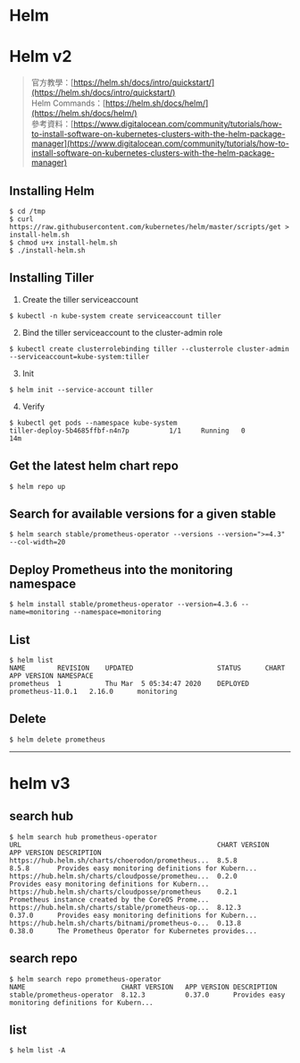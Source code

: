 # Helm
# Helm v2
> 官方教學：[https://helm.sh/docs/intro/quickstart/](https://helm.sh/docs/intro/quickstart/) <br>
> Helm Commands：[https://helm.sh/docs/helm/](https://helm.sh/docs/helm/) <br>
> 參考資料：[https://www.digitalocean.com/community/tutorials/how-to-install-software-on-kubernetes-clusters-with-the-helm-package-manager](https://www.digitalocean.com/community/tutorials/how-to-install-software-on-kubernetes-clusters-with-the-helm-package-manager)
## Installing Helm
```shell
$ cd /tmp
$ curl https://raw.githubusercontent.com/kubernetes/helm/master/scripts/get > install-helm.sh
$ chmod u+x install-helm.sh
$ ./install-helm.sh
```
## Installing Tiller
1. Create the tiller serviceaccount
```shell
$ kubectl -n kube-system create serviceaccount tiller
```
2. Bind the tiller serviceaccount to the cluster-admin role
```shell
$ kubectl create clusterrolebinding tiller --clusterrole cluster-admin --serviceaccount=kube-system:tiller
```
3. Init
```shell
$ helm init --service-account tiller
```
4. Verify
```shell
$ kubectl get pods --namespace kube-system
tiller-deploy-5b4685ffbf-n4n7p          1/1     Running   0          14m
```
## Get the latest helm chart repo
```shell
$ helm repo up
```
## Search for available versions for a given stable
```shell
$ helm search stable/prometheus-operator --versions --version=">=4.3" --col-width=20
```
## Deploy Prometheus into the monitoring namespace
```shell
$ helm install stable/prometheus-operator --version=4.3.6 --name=monitoring --namespace=monitoring
```
## List
```shell
$ helm list
NAME      	REVISION	UPDATED                 	STATUS  	CHART            	APP VERSION	NAMESPACE 
prometheus	1       	Thu Mar  5 05:34:47 2020	DEPLOYED	prometheus-11.0.1	2.16.0     	monitoring
```
## Delete
```shell
$ helm delete prometheus
```
---
# helm v3
## search hub
```shell
$ helm search hub prometheus-operator
URL                                               	CHART VERSION	APP VERSION	DESCRIPTION                                       
https://hub.helm.sh/charts/choerodon/prometheus...	8.5.8        	8.5.8      	Provides easy monitoring definitions for Kubern...
https://hub.helm.sh/charts/cloudposse/prometheu...	0.2.0        	           	Provides easy monitoring definitions for Kubern...
https://hub.helm.sh/charts/cloudposse/prometheus  	0.2.1        	           	Prometheus instance created by the CoreOS Prome...
https://hub.helm.sh/charts/stable/prometheus-op...	8.12.3       	0.37.0     	Provides easy monitoring definitions for Kubern...
https://hub.helm.sh/charts/bitnami/prometheus-o...	0.13.8       	0.38.0     	The Prometheus Operator for Kubernetes provides...
```
## search repo
```shell
$ helm search repo prometheus-operator
NAME                      	CHART VERSION	APP VERSION	DESCRIPTION                                       
stable/prometheus-operator	8.12.3       	0.37.0     	Provides easy monitoring definitions for Kubern...
```
## list
```shell
$ helm list -A
```